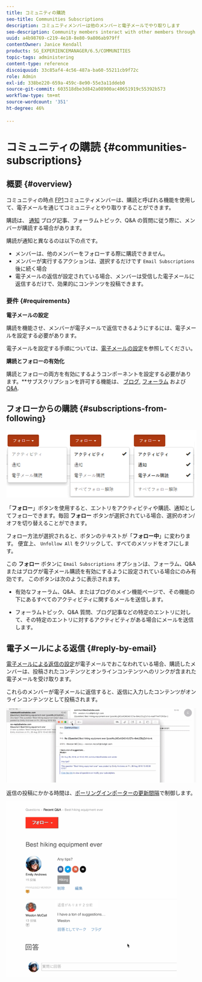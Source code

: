 ```yaml
---
title: コミュニティの購読
seo-title: Communities Subscriptions
description: コミュニティメンバーは他のメンバーと電子メールでやり取りします
seo-description: Community members interact with other members through email
uuid: a4b98769-c219-4e18-8e80-9a806ab979ff
contentOwner: Janice Kendall
products: SG_EXPERIENCEMANAGER/6.5/COMMUNITIES
topic-tags: administering
content-type: reference
discoiquuid: 33c85af4-4c56-487a-ba60-55211cb9f72c
role: Admin
exl-id: 338be220-659a-459c-8e90-55e3a11ddeb0
source-git-commit: 603518dbe3d842a08900ac40651919c55392b573
workflow-type: tm+mt
source-wordcount: '351'
ht-degree: 46%

---
```


# コミュニティの購読 {#communities-subscriptions}

## 概要 {#overview}

コミュニティの時点 [FP1](deploy-communities.md#latestfeaturepack)コミュニティメンバーは、購読と呼ばれる機能を使用して、電子メールを通じてコミュニティとやり取りすることができます。

購読は、 [通知](notifications.md) ブログ記事、フォーラムトピック、Q&amp;A の質問に従う際に、メンバーが購読する場合があります。

購読が通知と異なるのは以下の点です。

* メンバーは、他のメンバーをフォローする際に購読できません。
* メンバーが実行するアクションは、選択するだけです `Email Subscriptions` 後に続く場合
* 電子メールの返信が設定されている場合、メンバーは受信した電子メールに返信するだけで、効果的にコンテンツを投稿できます。

### 要件 {#requirements}

**電子メールの設定**

購読を機能させ、メンバーが電子メールで返信できるようにするには、電子メールを設定する必要があります。

電子メールを設定する手順については、[電子メールの設定](email.md)を参照してください。

**購読とフォローの有効化**

購読とフォローの両方を有効にするようコンポーネントを設定する必要があります。**&#x200B;サブスクリプションを許可する機能は、 [ブログ](blog-feature.md), [フォーラム](forum.md) および [Q&amp;A](working-with-qna.md).

## フォローからの購読 {#subscriptions-from-following}

![購読フォロー](assets/subscription-following.png)

「**フォロー**」ボタンを使用すると、エントリをアクティビティや購読、通知としてフォローできます。毎回 **フォロー** ボタンが選択されている場合、選択のオン/オフを切り替えることができます。

フォロー方法が選択されると、ボタンのテキストが「**フォロー中**」に変わります。 便宜上、 `Unfollow All` をクリックして、すべてのメソッドをオフにします。

この **フォロー** ボタンに `Email Subscriptions` オプションは、フォーラム、Q&amp;A またはブログが電子メール購読を有効にするように設定されている場合にのみ有効です。 このボタンは次のように表示されます。

* 有効なフォーラム、Q&amp;A、またはブログのメイン機能ページで、その機能の下にあるすべてのアクティビティに関するメールを送信します。

* フォーラムトピック、Q&amp;A 質問、ブログ記事などの特定のエントリに対して、その特定のエントリに対するアクティビティがある場合にメールを送信します。

## 電子メールによる返信 {#reply-by-email}

[電子メールによる返信の設定](email.md#configure-polling-importer)が電子メールでおこなわれている場合、購読したメンバーは、投稿されたコンテンツとオンラインコンテンツへのリンクが含まれた電子メールを受け取ります。

これらのメンバーが電子メールに返信すると、返信に入力したコンテンツがオンラインコンテンツとして投稿されます。

![電子メールの返信](assets/email-reply.png)

返信の投稿にかかる時間は、[ポーリングインポーターの更新間隔](email.md#configure-polling-importer)で制御します。

![QA](assets/qa.png)
